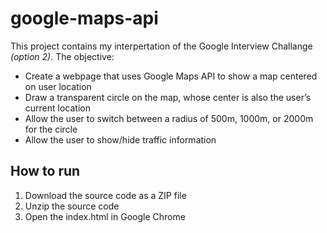 # google-maps-api
 
This project contains my interpertation of the Google Interview Challange _(option 2)_. The objective:

* Create a webpage that uses Google Maps API to show a map centered on user location
* Draw a transparent circle on the map, whose center is also the user’s current location
* Allow the user to switch between a radius of 500m, 1000m, or 2000m for the circle
* Allow the user to show/hide traffic information

## How to run

1. Download the source code as a ZIP file
2. Unzip the source code
3. Open the index.html in Google Chrome
